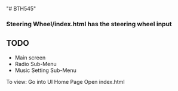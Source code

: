 "# BTH545" 

### Steering Wheel/index.html has the steering wheel input

## 

## TODO

* Main screen
* Radio Sub-Menu
* Music Setting Sub-Menu

To view:
Go into UI Home Page
Open index.html